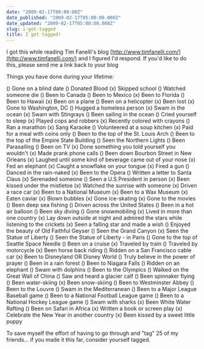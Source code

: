 ```yaml
---
date: "2009-02-17T00:00:00Z"
date_published: "2009-02-17T05:00:00.000Z"
date_updated: "2009-02-17T05:00:00.000Z"
slug: i-got-tagged
title: I got tagged!
---
```


I got this while reading Tim Fanelli's blog [http://www.timfanelli.com/](http://www.timfanelli.com/)  and I figured I'd respond.   If you'd like to do this, please send me a link back to your blog

Things you have done during your lifetime: 

() Gone on a blind date
() Donated Blood
(x) Skipped school
() Watched someone die
() Been to Canada
() Been to Mexico
(x) Been to Florida
() Been to Hawaii
(x) Been on a plane
() Been on a helicopter
(x) Been lost
(x) Gone to Washington, DC
() Hugged a homeless person
(x) Swam in the ocean
(x) Swam with Stingrays
() Been sailing in the ocean
() Cried yourself to sleep
(x) Played cops and robbers
(x) Recently colored with crayons
() Ran a marathon
(x) Sang Karaoke
() Volunteered at a soup kitchen
(x) Paid for a meal with coins only
() Been to the top of the St. Louis Arch
() Been to the top of the Empire State Building
() Seen the Northern Lights
() Been Parasailing
() Been on TV
(x) Done something you told yourself you wouldn't
(x) Made prank phone calls
() Been down Bourbon Street in New Orleans
(x) Laughed until some kind of beverage came out of your nose
(x) Fed an elephant
(x) Caught a snowflake on your tongue
(x) Fired a gun
() Danced in the rain-naked
(x) Been to the Opera
() Written a letter to Santa Claus
(x) Serenaded someone
() Seen a U.S.President in person
(x) Been kissed under the mistletoe
(x) Watched the sunrise with someone
(x) Driven a race car
(x) Been to a National Museum
(x) Been to a Wax Museum
(x) Eaten caviar
(x) Blown bubbles
(x) Gone ice-skating
(x) Gone to the movies
() Been deep sea fishing
() Driven across the United States
() Been in a hot air balloon
() Been sky diving
() Gone snowmobiling
(x) Lived in more than one country
(x) Lay down outside at night and admired the stars while listening to the crickets
(x) Seen a falling star and made a wish
() Enjoyed the beauty of Old Faithful Geyser
() Seen the Grand Canyon
(x) Seen the Statue of Liberty
() Seen the Statue of Liberty - in Paris
() Gone to the top of Seattle Space Needle
() Been on a cruise
(x) Traveled by train
() Traveled by motorcycle
(x) Been horse back riding
() Ridden on a San Francisco cable car
(x) Been to Disneyland OR Disney World
() Truly believe in the power of prayer
() Been in a rain forest
() Been to Niagara Falls
() Ridden on an elephant
() Swam with dolphins
() Been to the Olympics
() Walked on the Great Wall of China
() Saw and heard a glacier calf
() Been spinnaker flying
() Been water-skiing
(x) Been snow-skiing
() Been to Westminster Abbey
() Been to the Louvre
() Swam in the Mediterranean
() Been to a Major League Baseball game
() Been to a National Football League game
() Been to a National Hockey League game
() Swam with sharks
(x) Been White Water Rafting
() Been on Safari in Africa
(x) Written a book or screen play
(x) Celebrate the New Year in another country
(x) Been kissed by a sweet little puppy

To save myself the effort of having to go through and "tag" 25 of my friends... if you made it this far, consider yourself tagged.
